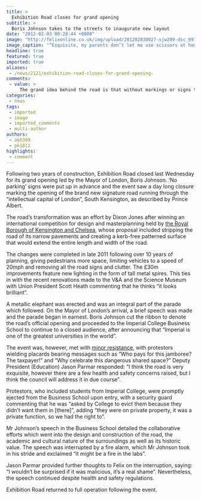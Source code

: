 ```yaml
---
title: >
  Exhibition Road closes for grand opening
subtitle: >
  Boris Johnson takes to the streets to inaugurate new layout
date: "2012-02-03 00:28:44 +0000"
image: "http://felixonline.co.uk/img/upload/201202030027-sjw209-dsc_6912.jpg"
image_caption: "“Exquisite, my parents don’t let me use scissors at home!”"
headline: true
featured: true
imported: true
aliases:
 - /news/2121/exhibition-road-closes-for-grand-opening-
comments:
 - value: >
     The grand idea behind the road is that without markings or signs to follow, drivers will be more careful and more aware of drivers. <br>Somehow, I doubt that whoever came up with this idea has ever driven a car, or, for that matter, crossed a road.,The grand idea behind the road is that without markings or signs to follow, drivers will be more careful and more aware of drivers. <br>Somehow, I doubt that whoever came up with this idea has ever driven a car, or, for that matter, crossed a road.,Tuesday night's vote on ID cards. Labour rebels, solid opiosption from the Tories and Lib-dems. Labour majority reduced to 25.Oh what's this? 41 (41!, jezuz ferkin xmas!) Tories didn't vote including all 4 leadership candidates.What is the point Yet another opportunity to inflict a severe drubbing to Labour and the Tories are so self absorbed they didn't even notice.,Tuesday night's vote on ID cards. Labour rebels, solid opiosption from the Tories and Lib-dems. Labour majority reduced to 25.Oh what's this? 41 (41!, jezuz ferki
categories:
 - news
tags:
 - imported
 - image
 - imported_comments
 - multi-author
authors:
 - ak6309
 - pk1811
highlights:
 - comment
---
```


Following two years of construction, Exhibition Road closed last Wednesday for its grand opening led by the Mayor of London, Boris Johnson. ‘No parking’ signs were put up in advance and the event saw a day long closure marking the opening of the brand new signature road running through the “intellectual capital of London”, South Kensington, as described by Prince Albert.

The road’s transformation was an effort by Dixon Jones after winning an international competition for design and masterplanning held by [the Royal Borough of Kensington and Chelsea](http://www.rbkc.gov.uk/), whose proposal included stripping the road of its narrow pavements and creating a kerb-free patterned surface that would extend the entire length and width of the road.

The changes were completed in late 2011 following over 10 years of planning, giving pedestrians more space, limiting vehicles to a speed of 20mph and removing all the road signs and clutter. The £30m improvements feature new lighting in the form of tall metal spires. This ties in with the recent renovations made to the V&A and the Science Museum with Union President Scott Heath commenting that he thinks “it looks brilliant”.

A metallic elephant was erected and was an integral part of the parade which followed. On the Mayor of London’s arrival, a brief speech was made and the parade began in earnest. Boris Johnson cut the ribbon to denote the road’s official opening and proceeded to the Imperial College Business School to continue to a closed audience, after announcing that “Imperial is one of the greatest universities in the world”.

The event was, however, met with [minor resistance](http://felixonline.co.uk/news/45/exhibition-road-project-opposed-by-charities/), with protestors wielding placards bearing messages such as “Who pays for this jamboree? The taxpayer!” and “Why celebrate this dangerous shared space?” Deputy President (Education) Jason Parmar responded: “I think the road is very exquisite, however there are a few health and safety concerns raised, but I think the council will address it in due course”.

Protestors, who included students from Imperial College, were promptly ejected from the Business School upon entry, with a security guard commenting that he was “asked by College to evict them because they didn’t want them in [there]”, adding “they were on private property, it was a private function, so we had the right to”.

Mr Johnson’s speech in the Business School detailed the collaborative efforts which went into the design and construction of the road, the academic and cultural nature of the surroundings as well as its historic value. The speech was interrupted by a fire alarm, which Mr Johnson took in his stride and exclaimed “it might be a fire in the labs”.

Jason Parmar provided further thoughts to Felix on the interruption, saying: “I wouldn’t be surprised if it was malicious, it’s a real shame”. Nevertheless, the speech continued despite health and safety regulations.

Exhibition Road returned to full operation following the event.
